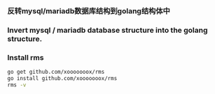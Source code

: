 ### 反转mysql/mariadb数据库结构到golang结构体中
### Invert mysql / mariadb database structure into the golang structure.

### Install rms

```bash
go get github.com/xooooooox/rms
go install github.com/xooooooox/rms
rms -v
```